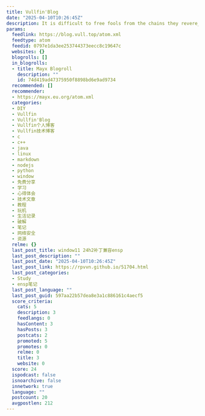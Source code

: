 ```yaml
---
title: Vullfin'Blog
date: "2025-04-10T10:26:45Z"
description: It is difficult to free fools from the chains they revere_______Voltaire
params:
  feedlink: https://blog.vull.top/atom.xml
  feedtype: atom
  feedid: 0797e1da3ee253744373eecc8c19647c
  websites: {}
  blogrolls: []
  in_blogrolls:
  - title: Mayx Blogroll
    description: ""
    id: 74d419ad47375950f8898bd6e9ad9734
  recommended: []
  recommender:
  - https://mayx.eu.org/atom.xml
  categories:
  - DIY
  - Vullfin
  - Vullfin'Blog
  - Vullfin个人博客
  - Vullfin技术博客
  - c
  - c++
  - java
  - linux
  - markdown
  - nodejs
  - python
  - window
  - 免费分享
  - 学习
  - 心得体会
  - 技术文章
  - 教程
  - 玩机
  - 生活记录
  - 破解
  - 笔记
  - 网络安全
  - 资源
  relme: {}
  last_post_title: window11 24h2补丁兼容ensp
  last_post_description: ""
  last_post_date: "2025-04-10T10:26:45Z"
  last_post_link: https://rpvvn.github.io/51704.html
  last_post_categories:
  - Study
  - ensp笔记
  last_post_language: ""
  last_post_guid: 597aa22b57dea8e3a1c886161c4aecf5
  score_criteria:
    cats: 5
    description: 3
    feedlangs: 0
    hasContent: 3
    hasPosts: 3
    postcats: 2
    promoted: 5
    promotes: 0
    relme: 0
    title: 3
    website: 0
  score: 24
  ispodcast: false
  isnoarchive: false
  innetwork: true
  language: ""
  postcount: 20
  avgpostlen: 212
---
```

